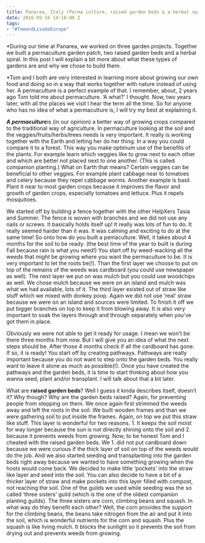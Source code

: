```yaml
---
title: Panarea, Italy (Perma culture, raised garden beds & a herbal spiral)
date: 2016-05-16 14:16:00 Z
tags:
- "#TomandLisadoEurope"
---
```


*During our time at Panarea, we worked on three garden projects. Together we built a permaculture garden patch, two raised garden beds and a herbal spiral. In this post I will explain a bit more about what these types of gardens are and why we chose to build them. 

*Tom and I both are very interested in learning more about growing our own food and doing so in a way that works together with nature instead of using her. A permaculture is a perfect example of that. I remember, about, 2 years ago Tom told me about permaculture. ‘A what?’ I thought. Now, two years later, with all the places we visit I hear the term all the time. So for anyone who has no idea of what a permaculture is, I will try my best at explaining it.

***A permaculture***is (in our opinion) a better way of growing crops compared to the traditional way of agriculture. In permaculture looking at the soil and the veggies/fruits/herbs/trees needs is very important. It really is working together with the Earth and letting her do her thing. In a way you could compare it to a forest. This way you make optimum use of the benefits of the plants. For example learn which veggies like to grow next to each other and which are better not placed next to one another. (This is called companion planting.) What on Earth that means? Certain veggies can be beneficial to other veggies. For example plant cabbage near to tomatoes and celery because they repel cabbage worms. Another example is basil. Plant it near to most garden crops because it improves the flavor and growth of garden crops, especially tomatoes and lettuce. Plus it repels mosquitoes.

We started off by building a fence together with the other HelpXers Tasia and Summer. The fence is woven with branches and we did not use any nails or screws. It basically holds itself up! It really was lots of fun to do. It really seemed harder than it was. It was calming and exciting to do at the same time! So onto how do you built a pemaculture. Well, it takes about 4 months for the soil to be ready. (the best time of the year to built is during Fall because rain is what you need!) You start off by weed-wacking all the weeds that might be growing where you want the permaculture to be. It is very important to let the roots be(!). Than the first layer we choose to put on top of the remains of the weeds was cardboard (you could use newspaper as well). The next layer we put on was mulch but you could use woodchips as well. We chose mulch because we were on an island and mulch was what we had available, lots of it. The third layer existed out of straw like stuff which we mixed with donkey poop. Again we did not use ‘real’ straw because we were on an island and sources were limited. To finish it off we put bigger branches on top to keep it from blowing away. It is also very important to soak the layers through and through separately when you’ve got them in place.

Obviously we were not able to get it ready for usage. I mean we won’t be there three months from now. But I will give you an idea of what the next steps should be. After those 4 months check if all the cardboard has gone. If so, it is ready! You start off by creating pathways. Pathways are really important because you do not want to step onto the garden beds. You really want to leave it alone as much as possible(!). Once you have created the pathways and the garden beds, it is time to start thinking about how you wanna seed, plant and/or transplant. I will talk about that a bit later.

What are **raised garden beds**? Well I guess it kinda describes itself, doesn’t it? Why though? Why are the garden beds raised? Again, for preventing people from stepping on them. We once again first strimmed the weeds away and left the roots in the soil. We built wooden frames and than we were gathering soil to put inside the frames. Again, on top we put this straw like stuff. This layer is wonderful for two reasons. 1. It keeps the soil moist for way longer because the sun is not directly shining onto the soil and 2. because it prevents weeds from growing. Now, to be honest Tom and I cheated with the raised garden beds. We 1. did not put cardboard down because we were curious if the thick layer of soil on top of the weeds would do the job. And we also started seeding and transplanting into the garden beds right away because we wanted to have something growing when the hosts would come back. We decided to make little ‘pockets’ into the straw like layer and seed into the soil. You can also decide to have a bit of a thicker layer of straw and make pockets into this layer filled with compost, not reaching the soil. One of the guilds we used while seeding was the so called ‘three sisters’ guild (which is the one of the oldest companion planting guilds). The three sisters are corn, climbing beans and squash. In what way do they benefit each other? Well, the corn provides the support for the climbing beans, the beans take nitrogen from the air and put it into the soil, which is wonderful nutrients for the corn and squash. Plus the squash is like living mulch. It blocks the sunlight so it prevents the soil from drying out and prevents weeds from growing.
